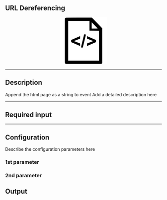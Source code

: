 ## URL Dereferencing

<p align="center"> 
    <img src="icon.png" width="150px;"/>
</p>

***

## Description

Append the html page as a string to event
Add a detailed description here

***

## Required input


***

## Configuration

Describe the configuration parameters here

### 1st parameter


### 2nd parameter

## Output